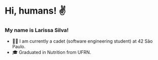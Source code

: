 # Hi, humans! :v:

### My name is Larissa Silva! 

- 👨‍🚀 I am currently a cadet (software engineering student) at 42 São Paulo.
- 🎓 Graduated in Nutrition from UFRN.
